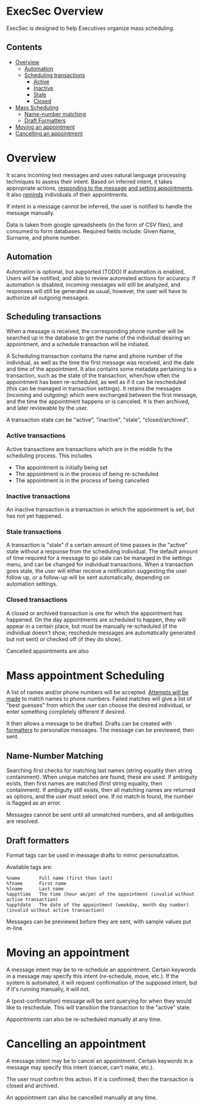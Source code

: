 # ExecSec Overview

ExecSec is designed to help Executives organize mass scheduling.

## Contents
* [Overview](#overview)
  * [Automation](#automation)
  * [Scheduling transactions](#scheduling-transactions)
    * [Active](#active-transactions)
    * [Inactive](#inactive-transactions)
    * [Stale](#stale-transactions)
    * [Closed](#close-transactions)
* [Mass Scheduling](#mass-appointment-scheduling)
  * [Name-number matching](#name-number-matching)
  * [Draft Formatters](#draft-formatters)
* [Moving an appointment](#moving-an-appointment)
* [Cancelling an appointment](#cancelling-an-appointment)
    

# Overview

It scans incoming text messages and uses natural language processing techniques to assess their intent.
Based on inferred intent, it takes appropriate actions, [responding to the message](#automation) [and setting appointments](#scheduling-transactions).
It also [reminds](#reminders) individuals of their appointments.

If intent in a message cannot be inferred, the user is notified to handle the message manually.

Data is taken from google spreadsheets (in the form of CSV files), and consumed to form databases.
Required fields include: Given Name, Surname, and phone number.

## Automation

Automation is optional, but supported (TODO)
If automation is enabled, Users will be notified, and able to review automated actions for accuracy.
If automation is disabled, incoming messages will still be analyzed, and responses will still be generated as usual,
however, the user will have to authorize all outgoing messages.

## Scheduling transactions

When a message is received, the corresponding phone number will be searched up in the database to get the name of the individual desiring an appointment,
and a schedule transaction will be initiated.

A Scheduling transaction contains the name and phone number of the individual, as well as the time the first message was received, and the date and time of the appointment.
It also contains some metadata pertaining to a transaction, such as the state of the transaction, when/how often the appointment has been re-scheduled,
as well as if it can be rescheduled (this can be managed in transaction settings).
It retains the messages (incoming and outgoing) which were exchanged between the first message, and the time the appointment happens or is canceled.
It is then archived, and later reviewable by the user.

A transaction state can be "active", "inactive", "stale", "closed/archived",

### Active transactions

Active transactions are transactions which are in the middle fo the scheduling process.
This includes
* The appointment is initially being set
* The appointment is in the process of being re-scheduled
* The appointment is in the process of being cancelled

### Inactive transactions

An inactive transaction is a transaction in which the appointment is set, but has not yet happened.

### Stale transactions

A transaction is "stale" if a certain amount of time passes in the "active" state without a response from the scheduling individual.
The default amount of time required for a message to go stale can be managed in the settings menu, and can be changed for individual transactions.
When a transaction goes stale, the user will either receive a notification suggesting the user follow up,
or a follow-up will be sent automatically, depending on automation settings. 

### Closed transactions

A closed or archived transaction is one for which the appointment has happened.
On the day appointments are scheduled to happen, they will appear in a certain place,
but must be manually re-scheduled (if the individual doesn't show; reschedule messages are automatically generated but not sent)
or checked off (if they do show).

Cancelled appointments are also 

# Mass appointment Scheduling

A list of names and/or phone numbers will be accepted. [Attempts will be made](#name-number-matching) to match names to phone numbers.
Failed matches will give a list of "best guesses" from which the user can choose the desired individual,
or enter something completely different if desired. 

It then allows a message to be drafted.
Drafts can be created with [formatters](#draft-formatters) to personalize messages.
The message can be previewed, then sent.

## Name-Number Matching

Searching first checks for matching last names (string equality then string containment). 
When unique matches are found, these are used.
If ambiguity exists, then first names are matched (first string equality, then containment).
If ambiguity still exists, then all matching names are returned as options, and the user must select one.
If no match is found, the number is flagged as an error.

Messages cannot be sent until all unmatched numbers, and all ambiguities are resolved.

## Draft formatters

Format tags can be used in message drafts to mimic personalization.

Available tags are:
```
%name       Full name (first then last)
%fname      First name
%lname      Last name
%appttime   The time (hour am/pm) of the appointment (invalid without active transaction)
%apptdate   The date of the appointment (weekday, month day number) (invalid without active transaction)
```

Messages can be previewed before they are sent, with sample values put in-line.

# Moving an appointment

A message intent may be to re-schedule an appointment.
Certain keywords in a message may specify this intent (re-schedule, move, etc.).
If the system is automated, it will request confirmation of the supposed intent, but if it's running manually, it will not.

A (post-confirmation) message will be sent querying for when they would like to reschedule.
This will transition the transaction to the "active" state.
 
Appointments can also be re-scheduled manually at any time.

# Cancelling an appointment

A message intent may be to cancel an appointment.
Certain keywords in a message may specify this intent (cancel, can't make, etc.).

The user must confirm this action.
If it is confirmed, then the transaction is closed and archived.

An appointment can also be cancelled manually at any time.